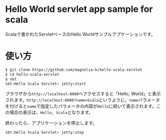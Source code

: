 # Hello World servlet app sample for scala

Scalaで書かれたServletベースのHello Worldサンプルアプケーションです。

# 使い方

```bash
$ git clone https://github.com/magnolia-k/hello-scala-servlet
$ cd hello-scala-servlet
$ sbt
sbt:Hello Scala Servlet> jetty:start
```

ブラウザから`http://localhost:8080`へアクセスすると「Hello, World」と表示されます。`http://localhost:8080?name=Scala`というように、`name`パラメータを付けると`name`で指定したパラメータの内容が`Hello`に続いて表示されます。この場合の表示は、`Hello, Scala`となります。

終わったら、アプリケーションを停止します。

```bash
sbt:Hello Scala Servlet> jetty:stop
```
